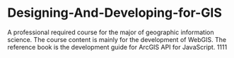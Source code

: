 # Designing-And-Developing-for-GIS
A professional required course for the major of geographic information science. The course content is mainly for the development of WebGIS. The reference book is the development guide for ArcGIS API for JavaScript.
1111
